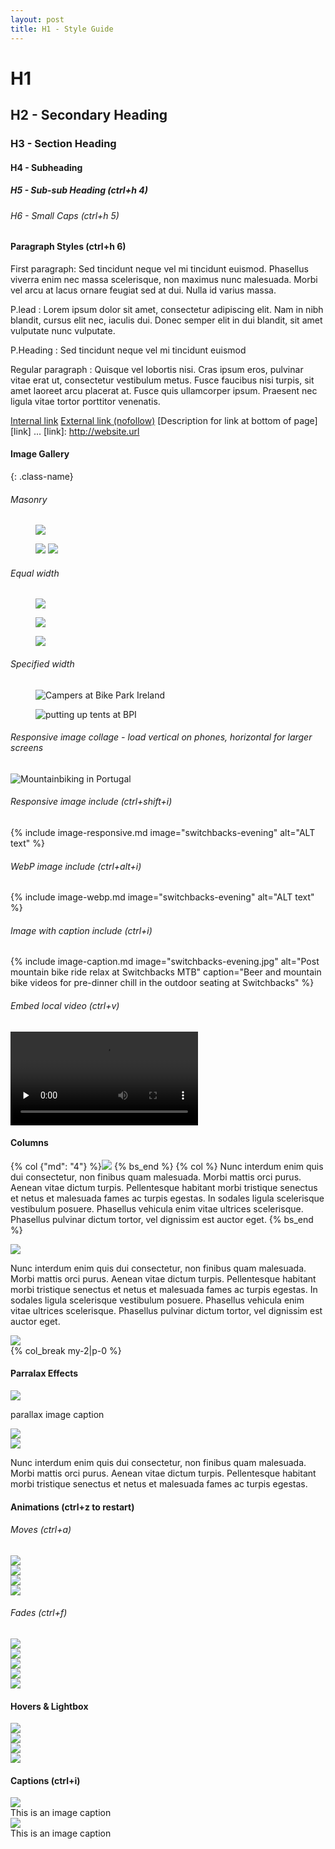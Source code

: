 ```yaml
---
layout: post
title: H1 - Style Guide
---
```


# H1
## H2 - Secondary Heading
### H3 - Section Heading
#### H4 - Subheading
##### H5 - Sub-sub Heading (ctrl+h 4)
###### H6 - Small Caps (ctrl+h 5)
#### Paragraph Styles (ctrl+h 6)
<p>First paragraph: Sed tincidunt neque vel mi tincidunt euismod. Phasellus viverra enim nec massa scelerisque, non maximus nunc malesuada. Morbi vel arcu at lacus ornare feugiat sed at dui. Nulla id varius massa.</p>
<p class="lead">P.lead : Lorem ipsum dolor sit amet, consectetur adipiscing elit. Nam in nibh blandit, cursus elit nec, iaculis dui. Donec semper elit in dui blandit, sit amet vulputate nunc vulputate. </p>
<p class="heading">P.Heading : Sed tincidunt neque vel mi tincidunt euismod</p>

Regular paragraph : Quisque vel lobortis nisi. Cras ipsum eros, pulvinar vitae erat ut, consectetur vestibulum metus. Fusce faucibus nisi turpis, sit amet laoreet arcu placerat at. Fusce quis ullamcorper ipsum. Praesent nec ligula vitae tortor porttitor venenatis.

[Internal link](/index.html)
[External link (nofollow)](https://emerald-mtb.com)
[Description for link at bottom of page][link]
...
[link]: http://website.url

#### Image Gallery
{: .class-name}

###### Masonry
<gallery>
<figure class="col-8">
  <img src="/images/posts/camping-at-bike-park-ireland.jpg" />
</figure>
<figure>
  <img src="/images/posts/camping-at-bike-park-ireland.jpg" />
  <img src="/images/posts/camping-at-bike-park-ireland.jpg" />
</figure>
</gallery>

###### Equal width
<gallery>
<figure><img src="/images/posts/camping-at-bike-park-ireland.jpg" /></figure>
<figure><img src="/images/posts/camping-at-bike-park-ireland.jpg" /></figure>
<figure><img src="/images/posts/camping-at-bike-park-ireland.jpg" /></figure>
</gallery>

###### Specified width
<gallery>
<figure><img src="/images/camping-at-bike-park-ireland.jpg" alt="Campers at Bike Park Ireland" /></figure>
<figure style="max-width:433px"><img src="/images/bike-park-ireland-tent.jpg" alt="putting up tents at BPI" /></figure>
</gallery>

###### Responsive image collage - load vertical on phones, horizontal for larger screens
<picture class="mb-4">
  <source media="(max-width: 540px)" srcset="/images/weride-mtb-portugal-v.jpg">
  <source media="(min-width: 541px)" srcset="/images/weride-mtb-portugal-h.jpg">
  <img alt="Mountainbiking in Portugal" src="/images/weride-mtb-portugal-v.jpg">
</picture>

###### Responsive image include (ctrl+shift+i)
{% include image-responsive.md 
  image="switchbacks-evening"
  alt="ALT text"
%}

###### WebP image include (ctrl+alt+i)
{% include image-webp.md 
  image="switchbacks-evening"
  alt="ALT text"
%}

###### Image with caption include (ctrl+i)
{% include image-caption.md 
  image="switchbacks-evening.jpg"
  alt="Post mountain bike ride relax at Switchbacks MTB"
  caption="Beer and mountain bike videos for pre-dinner chill in the outdoor seating at Switchbacks"
%}

###### Embed local video (ctrl+v)
<video preload="none" src="video-url.mp4"></video>

#### Columns
{% col {"md": "4"} %}<img src="/images/posts/camping-at-bike-park-ireland.jpg" />
{% bs_end %}
{% col %}
Nunc interdum enim quis dui consectetur, non finibus quam malesuada. Morbi mattis orci purus. Aenean vitae dictum turpis. Pellentesque habitant morbi tristique senectus et netus et malesuada fames ac turpis egestas. In sodales ligula scelerisque vestibulum posuere. Phasellus vehicula enim vitae ultrices scelerisque. Phasellus pulvinar dictum tortor, vel dignissim est auctor eget.
{% bs_end %}
<div class="w-100 my-2"></div>
<div class="col"><img src="/images/posts/camping-at-bike-park-ireland.jpg" /></div>
<div class="col-6" markdown=\"1\"><p>Nunc interdum enim quis dui consectetur, non finibus quam malesuada. Morbi mattis orci purus. Aenean vitae dictum turpis. Pellentesque habitant morbi tristique senectus et netus et malesuada fames ac turpis egestas. In sodales ligula scelerisque vestibulum posuere. Phasellus vehicula enim vitae ultrices scelerisque. Phasellus pulvinar dictum tortor, vel dignissim est auctor eget.</p></div>
<div class="col"><img src="/images/posts/camping-at-bike-park-ireland.jpg" /></div>
{% col_break my-2|p-0 %}

#### Parralax Effects

<div class="col-12 parallax h-200x mb-4">
  <img src="/images/posts/camping-at-bike-park-ireland.jpg" />
  <p class="heading text-center">parallax image caption</p>
</div>

<div class="col-4 parallax h-400x"><img src="/images/posts/camping-at-bike-park-ireland.jpg" data-speed="-1" /></div>
<div class="col-8 parallax h-400x">
  <img src="/images/posts/camping-at-bike-park-ireland.jpg" data-speed="2" />
  <p>Nunc interdum enim quis dui consectetur, non finibus quam malesuada. Morbi mattis orci purus. Aenean vitae dictum turpis. Pellentesque habitant morbi tristique senectus et netus et malesuada fames ac turpis egestas.</p>
</div>

#### Animations (ctrl+z to restart)
###### Moves (ctrl+a)
<div class="col-3">
<img class="animatable moveLeft" src="/images/posts/camping-at-bike-park-ireland.jpg" />
</div>
<div class="col-3">
<img class="animatable moveUp" src="/images/posts/camping-at-bike-park-ireland.jpg" />
</div>
<div class="col-3">
<img class="animatable moveDown" src="/images/posts/camping-at-bike-park-ireland.jpg" />
</div>
<div class="col-3">
<img class="animatable moveRight" src="/images/posts/camping-at-bike-park-ireland.jpg" />
</div>

###### Fades (ctrl+f)
<div class="col">
<img class="animatable fadeIn" src="/images/posts/camping-at-bike-park-ireland.jpg" />
</div>
<div class="col">
<img class="animatable fadeInLeft" src="/images/posts/camping-at-bike-park-ireland.jpg" />
</div>
<div class="col">
<img class="animatable fadeInUp" src="/images/posts/camping-at-bike-park-ireland.jpg" />
</div>
<div class="col">
<img class="animatable fadeInDown" src="/images/posts/camping-at-bike-park-ireland.jpg" />
</div>
<div class="col">
<img class="animatable fadeInRight" src="/images/posts/camping-at-bike-park-ireland.jpg" />
</div>


#### Hovers & Lightbox 
<div class="col">
  <div class="hover"><img src="/images/posts/camping-at-bike-park-ireland.jpg" /></div>
</div>
<div class="col">
  <div class="hover link"><img src="/images/posts/camping-at-bike-park-ireland.jpg" /></div>
</div>
<div class="col">
  <a data-lightbox="image-1" href="/images/posts/camping-at-bike-park-ireland.jpg"><img src="/images/posts/camping-at-bike-park-ireland.jpg" /></a>
</div>
<div class="col">
  <a data-lightbox="image-1" data-title="The second image" href="/images/posts/camping-at-bike-park-ireland.jpg"><img src="/images/posts/camping-at-bike-park-ireland.jpg" /></a>
</div>

#### Captions (ctrl+i)
<div class="col">
  <img class="caption" src="/images/posts/camping-at-bike-park-ireland.jpg" />
  <figcaption>This is an image caption</figcaption>
</div>
<div class="col">
  <img class="caption hover" src="/images/posts/camping-at-bike-park-ireland.jpg" />
  <figcaption>This is an image caption</figcaption>
</div>
